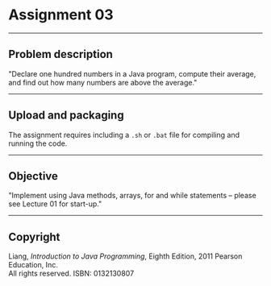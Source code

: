 # Assignment 03

---

## Problem description

"Declare one hundred numbers in a Java program, compute their average, and find out how many numbers are above the average."

---

## Upload and packaging

The assignment requires including a `.sh` or `.bat` file for compiling and running the code.

---

## Objective

"Implement using Java methods, arrays, for and while statements – please see Lecture 01 for start-up."

---

## Copyright

Liang, *Introduction to Java Programming*, Eighth Edition, 2011 Pearson Education, Inc.  
All rights reserved. ISBN: 0132130807

